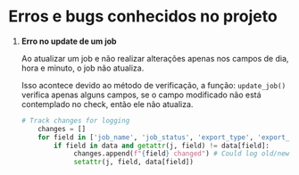 # Erros e bugs conhecidos no projeto

1. **Erro no update de um job**

    Ao atualizar um job e não realizar alterações apenas nos campos de dia, hora e minuto, o job não atualiza.

    Isso acontece devido ao método de verificação, a função: `update_job()` verifica apenas alguns campos, se o campo modificado não está contemplado no check, então ele não atualiza.

    ```python
    # Track changes for logging
        changes = []
        for field in ['job_name', 'job_status', 'export_type', 'export_path', 'export_name', 'days_offset', 'check_parameter', 'parameter_id', 'data_primary_key', 'sql_script']:
            if field in data and getattr(j, field) != data[field]:
                 changes.append(f"{field} changed") # Could log old/new values if needed
                 setattr(j, field, data[field])
    ```


